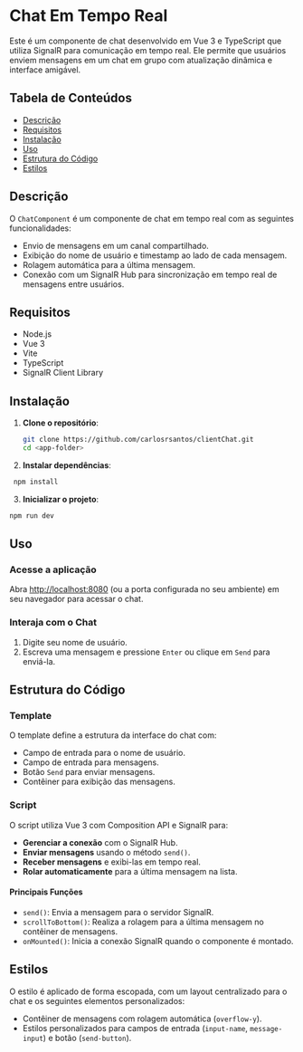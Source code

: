 # Chat Em Tempo Real

Este é um componente de chat desenvolvido em Vue 3 e TypeScript que utiliza SignalR para comunicação em tempo real. Ele permite que usuários enviem mensagens em um chat em grupo com atualização dinâmica e interface amigável.

## Tabela de Conteúdos

- [Descrição](#descrição)
- [Requisitos](#requisitos)
- [Instalação](#instalação)
- [Uso](#uso)
- [Estrutura do Código](#estrutura-do-código)
- [Estilos](#estilos)

## Descrição

O `ChatComponent` é um componente de chat em tempo real com as seguintes funcionalidades:

- Envio de mensagens em um canal compartilhado.
- Exibição do nome de usuário e timestamp ao lado de cada mensagem.
- Rolagem automática para a última mensagem.
- Conexão com um SignalR Hub para sincronização em tempo real de mensagens entre usuários.

## Requisitos

- Node.js
- Vue 3
- Vite
- TypeScript
- SignalR Client Library

## Instalação

1. **Clone o repositório**:

   ```bash
   git clone https://github.com/carlosrsantos/clientChat.git
   cd <app-folder>
   ```
2. **Instalar dependências**:
  
  ```bash
   npm install
   ```

3. **Inicializar o projeto**:

  ```bash
  npm run dev
   ```

## Uso

### Acesse a aplicação

Abra [http://localhost:8080](http://localhost:8080) (ou a porta configurada no seu ambiente) em seu navegador para acessar o chat.

### Interaja com o Chat

1. Digite seu nome de usuário.
2. Escreva uma mensagem e pressione `Enter` ou clique em `Send` para enviá-la.

## Estrutura do Código

### Template

O template define a estrutura da interface do chat com:

- Campo de entrada para o nome de usuário.
- Campo de entrada para mensagens.
- Botão `Send` para enviar mensagens.
- Contêiner para exibição das mensagens.

### Script

O script utiliza Vue 3 com Composition API e SignalR para:

- **Gerenciar a conexão** com o SignalR Hub.
- **Enviar mensagens** usando o método `send()`.
- **Receber mensagens** e exibi-las em tempo real.
- **Rolar automaticamente** para a última mensagem na lista.

#### Principais Funções

- `send()`: Envia a mensagem para o servidor SignalR.
- `scrollToBottom()`: Realiza a rolagem para a última mensagem no contêiner de mensagens.
- `onMounted()`: Inicia a conexão SignalR quando o componente é montado.

## Estilos

O estilo é aplicado de forma escopada, com um layout centralizado para o chat e os seguintes elementos personalizados:

- Contêiner de mensagens com rolagem automática (`overflow-y`).
- Estilos personalizados para campos de entrada (`input-name`, `message-input`) e botão (`send-button`).


